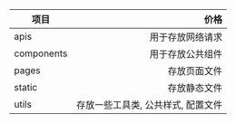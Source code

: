 | 项目        | 价格   | 
| --------   | -----:  |
| apis       | 用于存放网络请求   |  
| components |   用于存放公共组件   | 
| pages        |    存放页面文件    | 
| static        |    存放静态文件    | 
| utils        |    存放一些工具类, 公共样式, 配置文件   | 